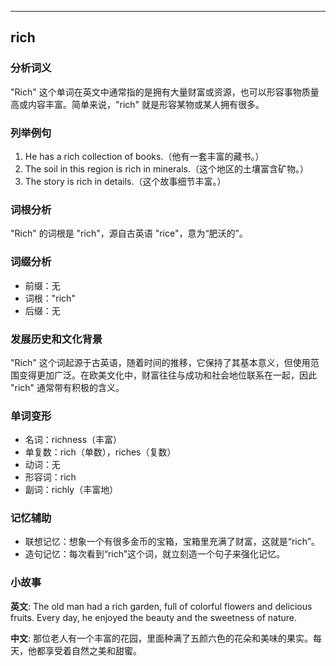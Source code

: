 
---------------
## rich
### 分析词义
"Rich" 这个单词在英文中通常指的是拥有大量财富或资源，也可以形容事物质量高或内容丰富。简单来说，"rich" 就是形容某物或某人拥有很多。

### 列举例句
1. He has a rich collection of books.（他有一套丰富的藏书。）
2. The soil in this region is rich in minerals.（这个地区的土壤富含矿物。）
3. The story is rich in details.（这个故事细节丰富。）

### 词根分析
"Rich" 的词根是 "rich"，源自古英语 "rice"，意为“肥沃的”。

### 词缀分析
- 前缀：无
- 词根："rich"
- 后缀：无

### 发展历史和文化背景
"Rich" 这个词起源于古英语，随着时间的推移，它保持了其基本意义，但使用范围变得更加广泛。在欧美文化中，财富往往与成功和社会地位联系在一起，因此 "rich" 通常带有积极的含义。

### 单词变形
- 名词：richness（丰富）
- 单复数：rich（单数），riches（复数）
- 动词：无
- 形容词：rich
- 副词：richly（丰富地）

### 记忆辅助
- 联想记忆：想象一个有很多金币的宝箱，宝箱里充满了财富，这就是“rich”。
- 造句记忆：每次看到“rich”这个词，就立刻造一个句子来强化记忆。

### 小故事
**英文**:
The old man had a rich garden, full of colorful flowers and delicious fruits. Every day, he enjoyed the beauty and the sweetness of nature.

**中文**:
那位老人有一个丰富的花园，里面种满了五颜六色的花朵和美味的果实。每天，他都享受着自然之美和甜蜜。

